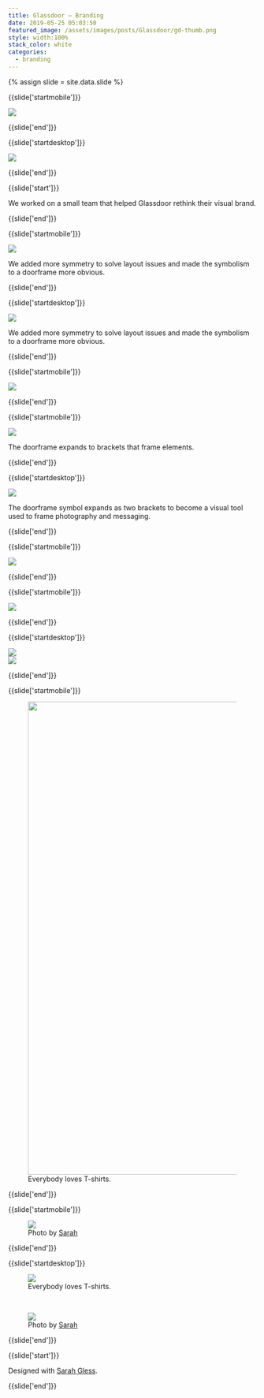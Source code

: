 ```yaml
---
title: Glassdoor — Branding
date: 2019-05-25 05:03:50
featured_image: /assets/images/posts/Glassdoor/gd-thumb.png
style: width:100%
stack_color: white
categories:
  - branding
---
```


{% assign slide = site.data.slide %}

{{slide['startmobile']}}

<div><img class='full-height' src='{{ site.url }}/assets/images/posts/Glassdoor/gd-1-mobile@2x.png' /></div>

{{slide['end']}}

{{slide['startdesktop']}}

<div><img class='full-width' src='{{ site.url }}/assets/images/posts/Glassdoor/gd-1@2x.png' srcset='{{ site.url }}/assets/images/posts/Glassdoor/gd-1.png 1024w, {{ site.url }}/assets/images/posts/Glassdoor/gd-1@2x.png 2048w'></div>

{{slide['end']}}

{{slide['start']}}

We worked on a small team that helped Glassdoor rethink their visual brand.

{{slide['end']}}

{{slide['startmobile']}}

<div><img class='full-height' src='{{ site.url }}/assets/images/posts/Glassdoor/gd-2-mobile@2x.jpg' /></div>

<p class='bg-dark'>We added more symmetry to solve layout issues and made the symbolism to a doorframe more obvious.</p>

{{slide['end']}}

{{slide['startdesktop']}}

<div><img src='{{ site.url }}/assets/images/posts/Glassdoor/gd-2@2x.png' srcset='{{ site.url }}/assets/images/posts/Glassdoor/gd-2.png 615w, {{ site.url }}/assets/images/posts/Glassdoor/gd-2@2x.png 1230w, {{ site.url }}/assets/images/posts/Glassdoor/gd-2@3x.png 1845w'></div>

We added more symmetry to solve layout issues and made the symbolism to a doorframe more obvious.

{{slide['end']}}

{{slide['startmobile']}}

<div><img class='full-height' src='{{ site.url }}/assets/images/posts/Glassdoor/gd-3-mobile@2x.jpg' /></div>

<p class='bg-dark'></p>

{{slide['end']}}

{{slide['startmobile']}}

<div><img class='full-height' src='{{ site.url }}/assets/images/posts/Glassdoor/gd-4-mobile@2x.jpg' /></div>

<p class='bg'>The doorframe expands to brackets that frame elements.</p>

{{slide['end']}}

{{slide['startdesktop']}}

<div><img src='{{ site.url }}/assets/images/posts/Glassdoor/gd-9@2x.png' srcset='{{ site.url }}/assets/images/posts/Glassdoor/gd-9.png 794w, {{ site.url }}/assets/images/posts/Glassdoor/gd-9@2x.png 1588w, {{ site.url }}/assets/images/posts/Glassdoor/gd-9@3x.png 2382w'></div>

The doorframe symbol expands as two brackets to become a visual tool used to frame photography and messaging.

{{slide['end']}}

{{slide['startmobile']}}

<div><img class='full-height' src='{{ site.url }}/assets/images/posts/Glassdoor/gd-5-mobile@2x.jpg' /></div>

{{slide['end']}}

{{slide['startmobile']}}

<div><img class='full-height' src='{{ site.url }}/assets/images/posts/Glassdoor/gd-6-mobile@2x.jpg' /></div>

{{slide['end']}}

{{slide['startdesktop']}}

<div class='row'>

<div><img src='{{ site.url }}/assets/images/posts/Glassdoor/gd-3@2x.png' srcset='{{ site.url }}/assets/images/posts/Glassdoor/gd-3.png 554w, {{ site.url }}/assets/images/posts/Glassdoor/gd-3@2x.png 1108w, {{ site.url }}/assets/images/posts/Glassdoor/gd-3@3x.png 1662w'></div>

<div><img src='{{ site.url }}/assets/images/posts/Glassdoor/gd-4@2x.png' srcset='{{ site.url }}/assets/images/posts/Glassdoor/gd-4.png 234w, {{ site.url }}/assets/images/posts/Glassdoor/gd-4@2x.png 468w, {{ site.url }}/assets/images/posts/Glassdoor/gd-4@3x.png 702w'></div>

</div>

{{slide['end']}}

{{slide['startmobile']}}

<figure>

<div><img style="width:100vw;" src='{{ site.url }}/assets/images/posts/Glassdoor/gd-7-mobile@2x.jpg' /></div>

<figcaption>Everybody loves T-shirts.</figcaption>

</figure>

{{slide['end']}}

{{slide['startmobile']}}

<figure>

<div><img src='{{ site.url }}/assets/images/posts/Glassdoor/gd-6@2x.png' srcset='{{ site.url }}/assets/images/posts/Glassdoor/gd-6.png 634w, {{ site.url }}/assets/images/posts/Glassdoor/gd-6@2x.png 1268w, {{ site.url }}/assets/images/posts/Glassdoor/gd-6@3x.png 1902w'></div>

<figcaption>Photo by <a href='https://sarahgless.com/'>Sarah</a></figcaption>

</figure>

{{slide['end']}}

{{slide['startdesktop']}}

<figure>

<div><img src='{{ site.url }}/assets/images/posts/Glassdoor/gd-5@2x.png' srcset='{{ site.url }}/assets/images/posts/Glassdoor/gd-5.png 794w, {{ site.url }}/assets/images/posts/Glassdoor/gd-5@2x.png 1588w, {{ site.url }}/assets/images/posts/Glassdoor/gd-5@3x.png 2382w'></div>

<figcaption>Everybody loves T-shirts.</figcaption>

</figure>

<br />

<figure>

<div><img src='{{ site.url }}/assets/images/posts/Glassdoor/gd-6@2x.png' srcset='{{ site.url }}/assets/images/posts/Glassdoor/gd-6.png 634w, {{ site.url }}/assets/images/posts/Glassdoor/gd-6@2x.png 1268w, {{ site.url }}/assets/images/posts/Glassdoor/gd-6@3x.png 1902w'></div>

<figcaption>Photo by <a href='https://sarahgless.com/'>Sarah</a></figcaption>

</figure>

{{slide['end']}}

{{slide['start']}}

Designed with <a href='https://sarahgless.com/'>Sarah Gless</a>.

{{slide['end']}}
